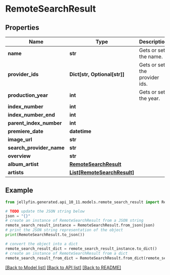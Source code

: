 # RemoteSearchResult


## Properties

Name | Type | Description | Notes
------------ | ------------- | ------------- | -------------
**name** | **str** | Gets or sets the name. | [optional] 
**provider_ids** | **Dict[str, Optional[str]]** | Gets or sets the provider ids. | [optional] 
**production_year** | **int** | Gets or sets the year. | [optional] 
**index_number** | **int** |  | [optional] 
**index_number_end** | **int** |  | [optional] 
**parent_index_number** | **int** |  | [optional] 
**premiere_date** | **datetime** |  | [optional] 
**image_url** | **str** |  | [optional] 
**search_provider_name** | **str** |  | [optional] 
**overview** | **str** |  | [optional] 
**album_artist** | [**RemoteSearchResult**](RemoteSearchResult.md) |  | [optional] 
**artists** | [**List[RemoteSearchResult]**](RemoteSearchResult.md) |  | [optional] 

## Example

```python
from jellyfin.generated.api_10_11.models.remote_search_result import RemoteSearchResult

# TODO update the JSON string below
json = "{}"
# create an instance of RemoteSearchResult from a JSON string
remote_search_result_instance = RemoteSearchResult.from_json(json)
# print the JSON string representation of the object
print(RemoteSearchResult.to_json())

# convert the object into a dict
remote_search_result_dict = remote_search_result_instance.to_dict()
# create an instance of RemoteSearchResult from a dict
remote_search_result_from_dict = RemoteSearchResult.from_dict(remote_search_result_dict)
```
[[Back to Model list]](../README.md#documentation-for-models) [[Back to API list]](../README.md#documentation-for-api-endpoints) [[Back to README]](../README.md)


